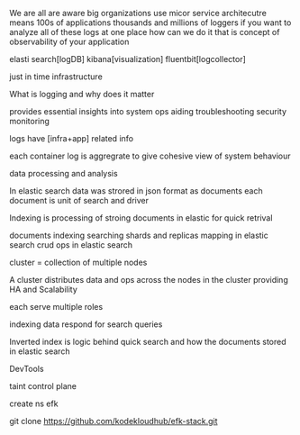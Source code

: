 We are all are aware big organizations use micor service architecutre means 100s of applications thousands and millions of loggers if you want to analyze all of these logs at one place how can we do it that is concept of observability of your application 

elasti search[logDB]
kibana[visualization]
fluentbit[logcollector]

just in time infrastructure 

What is logging and why does it matter

provides essential insights into system ops aiding troubleshooting security monitoring

logs have [infra+app] related info

each container log is aggregrate to give cohesive view of system behaviour

data processing and analysis

In elastic search data was strored in json format as documents each document is unit of search and driver

Indexing is processing of stroing documents in elastic for quick retrival 

documents
indexing
searching
shards and replicas
mapping in elastic search
crud ops in elastic search


cluster = collection of multiple nodes


A cluster distributes data and ops across the nodes in the cluster providing HA and Scalability

each serve multiple roles

indexing data
respond for search queries

Inverted index is logic behind quick search and how the documents stored in elastic search


DevTools

taint control plane

create ns efk

git clone https://github.com/kodekloudhub/efk-stack.git

